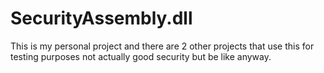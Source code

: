 # SecurityAssembly.dll
This is my personal project and there are 2 other projects that use this for testing purposes not actually good security but be like anyway.

